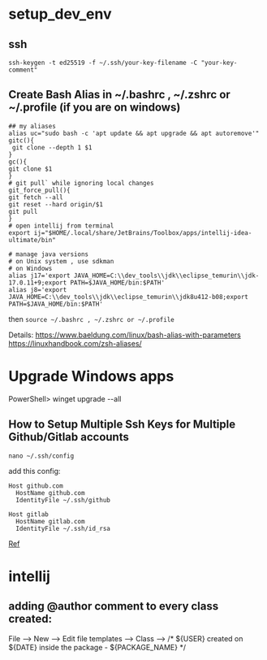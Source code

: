 # setup_dev_env
## ssh
```ssh-keygen -t ed25519 -f ~/.ssh/your-key-filename -C "your-key-comment"```

## Create Bash Alias in ~/.bashrc , ~/.zshrc or ~/.profile (if you are on windows)
```
## my aliases
alias uc="sudo bash -c 'apt update && apt upgrade && apt autoremove'"
gitc(){
 git clone --depth 1 $1
}
gc(){
git clone $1
}
# git pull` while ignoring local changes
git_force_pull(){
git fetch --all
git reset --hard origin/$1
git pull
}
# open intellij from terminal
export ij="$HOME/.local/share/JetBrains/Toolbox/apps/intellij-idea-ultimate/bin"

# manage java versions
# on Unix system , use sdkman
# on Windows
alias j17='export JAVA_HOME=C:\\dev_tools\\jdk\\eclipse_temurin\\jdk-17.0.11+9;export PATH=$JAVA_HOME/bin:$PATH'
alias j8='export JAVA_HOME=C:\\dev_tools\\jdk\\eclipse_temurin\\jdk8u412-b08;export PATH=$JAVA_HOME/bin:$PATH'

```
then ```source ~/.bashrc , ~/.zshrc or ~/.profile```

Details: https://www.baeldung.com/linux/bash-alias-with-parameters
https://linuxhandbook.com/zsh-aliases/

# Upgrade Windows apps
PowerShell> winget upgrade --all


## How to Setup Multiple Ssh Keys for Multiple Github/Gitlab accounts
```
nano ~/.ssh/config
```
add this config:
```
Host github.com
  HostName github.com
  IdentityFile ~/.ssh/github

Host gitlab
  HostName gitlab.com
  IdentityFile ~/.ssh/id_rsa

```
[Ref](https://gist.github.com/mjrulesamrat/d054630303563a3a286c3f996b9f132f)

# intellij
## adding @author comment to every class created:
File --> New --> Edit file templates --> Class --> /* ${USER} created on ${DATE} inside the package - ${PACKAGE_NAME} */
